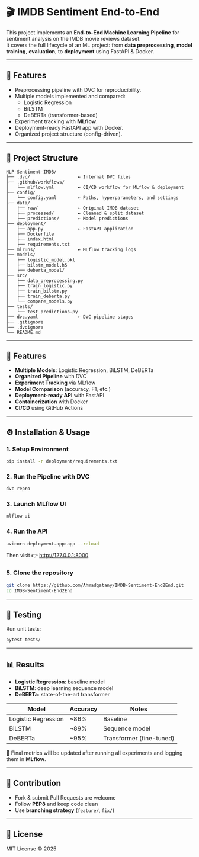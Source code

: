 # 🎬 IMDB Sentiment End-to-End

This project implements an **End-to-End Machine Learning Pipeline** for sentiment analysis on the IMDB movie reviews dataset.  
It covers the full lifecycle of an ML project: from **data preprocessing**, **model training**, **evaluation**, to **deployment** using FastAPI & Docker.  

---

## 🚀 Features
- Preprocessing pipeline with DVC for reproducibility.  
- Multiple models implemented and compared:
  - Logistic Regression
  - BiLSTM
  - DeBERTa (transformer-based)
- Experiment tracking with **MLflow**.  
- Deployment-ready FastAPI app with Docker.  
- Organized project structure (config-driven).  

---

## 📂 Project Structure

```
NLP-Sentiment-IMDB/
├── .dvc/                  ← Internal DVC files
├── .github/workflows/
│   └── mlflow.yml         ← CI/CD workflow for MLflow & deployment
├── config/
│   └── config.yaml        ← Paths, hyperparameters, and settings
├── data/
│   ├── raw/               ← Original IMDB dataset
│   ├── processed/         ← Cleaned & split dataset
│   ├── predictions/       ← Model predictions
├── deployment/
│   ├── app.py             ← FastAPI application
│   ├── Dockerfile
│   ├── index.html
│   ├── requirements.txt
├── mlruns/                ← MLflow tracking logs
├── models/
│   ├── logistic_model.pkl
│   ├── bilstm_model.h5
│   ├── deberta_model/
├── src/
│   ├── data_preprocessing.py
│   ├── train_logistic.py
│   ├── train_bilstm.py
│   ├── train_deberta.py
│   └── compare_models.py
├── tests/
│   └── test_predictions.py
├── dvc.yaml               ← DVC pipeline stages
├── .gitignore
├── .dvcignore
└── README.md
```

---

## 🚀 Features

* **Multiple Models**: Logistic Regression, BiLSTM, DeBERTa
* **Organized Pipeline** with DVC
* **Experiment Tracking** via MLflow
* **Model Comparison** (accuracy, F1, etc.)
* **Deployment-ready API** with FastAPI
* **Containerization** with Docker
* **CI/CD** using GitHub Actions

---

## ⚙️ Installation & Usage

### 1. Setup Environment

```bash
pip install -r deployment/requirements.txt
```

### 2. Run the Pipeline with DVC

```bash
dvc repro
```

### 3. Launch MLflow UI

```bash
mlflow ui
```

### 4. Run the API

```bash
uvicorn deployment.app:app --reload
```
Then visit 👉 http://127.0.0.1:8000

### 5. Clone the repository
```bash
git clone https://github.com/Ahmadgatany/IMDB-Sentiment-End2End.git
cd IMDB-Sentiment-End2End
```
---

## 🧪 Testing

Run unit tests:

```bash
pytest tests/
```

---

## 📊 Results

* **Logistic Regression**: baseline model
* **BiLSTM**: deep learning sequence model
* **DeBERTa**: state-of-the-art transformer

| Model               | Accuracy | Notes                    |
| ------------------- | -------- | ------------------------ |
| Logistic Regression | \~86%    | Baseline                 |
| BiLSTM              | \~89%    | Sequence model           |
| DeBERTa             | \~95%    | Transformer (fine-tuned) |


📌 Final metrics will be updated after running all experiments and logging them in **MLflow**.

---

## 🤝 Contribution

* Fork & submit Pull Requests are welcome
* Follow **PEP8** and keep code clean
* Use **branching strategy** (`feature/`, `fix/`)

---

## 📝 License

MIT License © 2025
